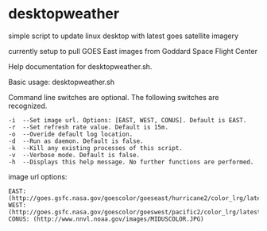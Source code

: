 # desktopweather
simple script to update linux desktop with latest goes satellite imagery

currently setup to pull GOES East images from Goddard Space Flight Center

Help documentation for desktopweather.sh.

Basic usage: desktopweather.sh 

Command line switches are optional. The following switches are recognized.

    -i  --Set image url. Options: [EAST, WEST, CONUS]. Default is EAST.
    -r  --Set refresh rate value. Default is 15m.
    -o  --Overide default log location.
    -d  --Run as daemon. Default is false.
    -k  --Kill any existing processes of this script.
    -v  --Verbose mode. Default is false.
    -h  --Displays this help message. No further functions are performed.

image url options:

    EAST: (http://goes.gsfc.nasa.gov/goescolor/goeseast/hurricane2/color_lrg/latest.jpg)
    WEST: (http://goes.gsfc.nasa.gov/goescolor/goeswest/pacific2/color_lrg/latest.jpg)
    CONUS: (http://www.nnvl.noaa.gov/images/MIDUSCOLOR.JPG)


